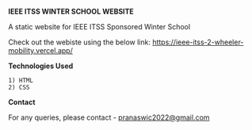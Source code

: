 **IEEE ITSS WINTER SCHOOL WEBSITE**

A static website for IEEE ITSS Sponsored Winter School 

Check out the webiste using the below link:
https://ieee-itss-2-wheeler-mobility.vercel.app/

**Technologies Used**
```
1) HTML
2) CSS
```

**Contact**

For any queries, please contact - pranaswic2022@gmail.com
